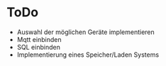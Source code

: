 # ToDo

- Auswahl der möglichen Geräte implementieren
- Mqtt einbinden
- SQL einbinden
- Implementierung eines Speicher/Laden Systems
  